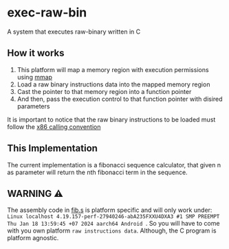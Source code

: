 # exec-raw-bin
A system that executes raw-binary written in C

## How it works
1. This platform will map a memory region with execution permissions using [mmap](https://man7.org/linux/man-pages/man2/mmap.2.html)
2. Load a raw binary instructions data into the mapped memory region
3. Cast the pointer to that memory region into a function pointer
4. And then, pass the execution control to that function pointer with disired parameters

It is important to notice that the raw binary instructions to be loaded must follow the [x86 calling convention](https://en.m.wikipedia.org/wiki/X86_calling_conventions)

## This Implementation
The current implementation is a fibonacci sequence calculator, that given n as parameter will return the nth fibonacci term in the sequence.

## WARNING ⚠️
The assembly code in [fib.s](fib.s) is platform specific and will only work under:
`Linux localhost 4.19.157-perf-27940246-abA235FXXU4DXA3 #1 SMP PREEMPT Thu Jan 18 13:59:45 +07 2024 aarch64 Android
`.
So you will have to come with you own platform `raw instructions data`. Although, the C program is platform agnostic.
